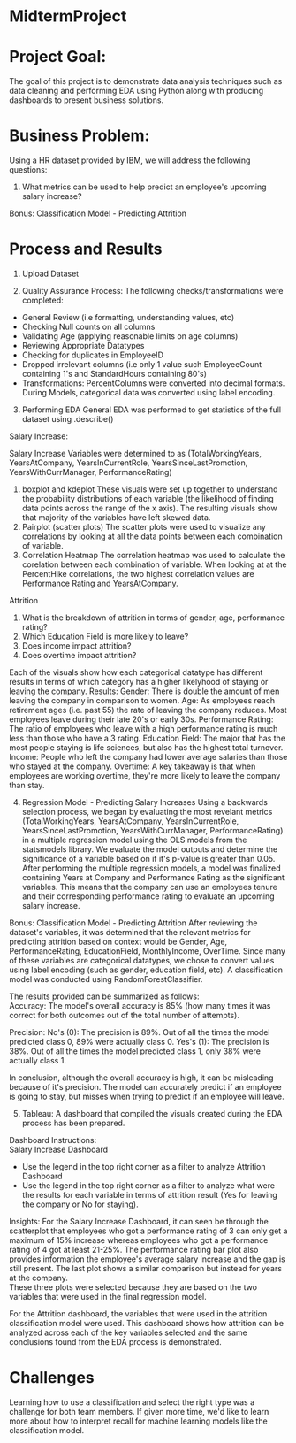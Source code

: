 # MidtermProject

# Project Goal:
The goal of this project is to demonstrate data analysis techniques such as data cleaning and performing EDA using Python along with producing dashboards to present business solutions.    

# Business Problem:
Using a HR dataset provided by IBM, we will address the following questions: 
1. What metrics can be used to help predict an employee's upcoming salary increase? 

Bonus: Classification Model - Predicting Attrition 


# Process and Results
1. Upload Dataset

2. Quality Assurance Process: 
The following checks/transformations were completed: 
- General Review (i.e formatting, understanding values, etc)
- Checking Null counts on all columns
- Validating Age (applying reasonable limits on age columns)
- Reviewing Appropriate Datatypes
- Checking for duplicates in EmployeeID
- Dropped irrelevant columns (i.e only 1 value such EmployeeCount containing 1's and StandardHours containing 80's)
- Transformations: PercentColumns were converted into decimal formats. During Models, categorical data was converted using label encoding. 

3. Performing EDA
General EDA was performed to get statistics of the full dataset using .describe()

Salary Increase:

Salary Increase Variables were determined to as (TotalWorkingYears, YearsAtCompany, YearsInCurrentRole, YearsSinceLastPromotion, YearsWithCurrManager, PerformanceRating)
1. boxplot and kdeplot
These visuals were set up together to understand the probability distributions of each variable (the likelihood of finding data points across the range of the x axis). The resulting visuals show that majority of the variables have left skewed data.   
2. Pairplot (scatter plots)
The scatter plots were used to visualize any correlations by looking at all the data points between each combination of variable. 
3. Correlation Heatmap
The correlation heatmap was used to calculate the corelation between each combination of variable. When looking at at the PercentHike correlations, the two highest correlation values are Performance Rating and YearsAtCompany.


Attrition 

1. What is the breakdown of attrition in terms of gender, age, performance rating? 
2. Which Education Field is more likely to leave? 
3. Does income impact attrition?  
4. Does overtime impact attrition?   

Each of the visuals show how each categorical datatype has different results in terms of which category has a higher likelyhood of staying or leaving the company. 
Results: 
Gender: There is double the amount of men leaving the company in comparison to women. 
Age: As employees reach retirement ages (i.e. past 55) the rate of leaving the company reduces. Most employees leave during their late 20's or early 30s. 
Performance Rating: The ratio of employees who leave with a high performance rating is much less than those who have a 3 rating. 
Education Field: The major that has the most people staying is life sciences, but also has the highest total turnover.   
Income: People who left the company had lower average salaries than those who stayed at the company.
Overtime: A key takeaway is that when employees are working overtime, they're more likely to leave the company than stay. 


4. Regression Model - Predicting Salary Increases
Using a backwards selection process, we began by evaluating the most revelant metrics (TotalWorkingYears, YearsAtCompany, YearsInCurrentRole, YearsSinceLastPromotion, YearsWithCurrManager, PerformanceRating) in a multiple regression model using the OLS models from the statsmodels library. We evaluate the model outputs and determine the significance of a variable based on if it's p-value is greater than 0.05.
After performing the multiple regression models, a model was finalized containing Years at Company and Performance Rating as the significant variables. This means that the company can use an employees tenure and their corresponding performance rating to evaluate an upcoming salary increase.  

Bonus: Classification Model - Predicting Attrition
After reviewing the dataset's variables, it was determined that the relevant metrics for predicting attrition based on context would be Gender, Age, PerformanceRating, EducationField, MonthlyIncome, OverTime. Since many of these variables are categorical datatypes, we chose to convert values using label encoding (such as gender, education field, etc).
A classification model was conducted using RandomForestClassifier. 

The results provided can be summarized as follows:  
Accuracy: The model's overall accuracy is 85% (how many times it was correct for both outcomes out of the total number of attempts).

Precision:
No's (0): The precision is 89%. Out of all the times the model predicted class 0, 89% were actually class 0.
Yes's (1): The precision is 38%. Out of all the times the model predicted class 1, only 38% were actually class 1.

In conclusion, although the overall accuracy is high, it can be misleading because of it's precision. The model can accurately predict if an employee is going to stay, but misses when trying to predict if an employee will leave. 


5. Tableau: 
A dashboard that compiled the visuals created during the EDA process has been prepared. 

Dashboard Instructions:  
Salary Increase Dashboard 
- Use the legend in the top right corner as a filter to analyze 
Attrition Dashboard 
- Use the legend in the top right corner as a filter to analyze what were the results for each variable in terms of attrition result (Yes for leaving the company or No for staying). 

Insights: 
For the Salary Increase Dashboard, it can seen be through the scatterplot that employees who got a performance rating of 3 can only get a maximum of 15% increase whereas employees who got a performance rating of 4 got at least 21-25%. The performance rating bar plot also provides information the employee's average salary increase and the gap is still present. The last plot shows a similar comparison but instead for years at the company.  
These three plots were selected because they are based on the two variables that were used in the final regression model. 

For the Attrition dashboard, the variables that were used in the attrition classification model were used. This dashboard shows how attrition can be analyzed across each of the key variables selected and the same conclusions found from the EDA process is demonstrated. 

# Challenges
Learning how to use a classification and select the right type was a challenge for both team members. If given more time, we'd like to learn more about how to interpret recall for machine learning models like the classification model. 
